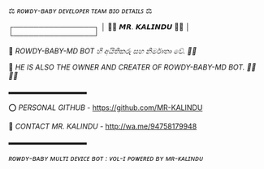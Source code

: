 ⚖️ *ʀᴏᴡᴅʏ-ʙᴀʙʏ ᴅᴇᴠᴇʟᴏᴘᴇʀ ᴛᴇᴀᴍ ʙɪᴏ ᴅᴇᴛᴀɪʟꜱ* ⚖️

┌────────────────┐
│ 👨‍✈️ *𝙈𝙍. 𝙆𝘼𝙇𝙄𝙉𝘿𝙐* 👨‍✈️  │
└────────────────┘                                        

📌  *ROWDY-BABY-MD BOT හි අයිතිකරු සහ නිර්මාතෘ වේ. 👨‍💻*

📌   *HE IS ALSO THE OWNER AND CREATER OF ROWDY-BABY-MD BOT. 👨‍💻👨‍💻*

▬▬▬▬▬▬▬▬▬▬▬

⭕ *PERSONAL GITHUB* - https://github.com/MR-KALINDU

📳 *CONTACT MR. KALINDU* - http://wa.me/94758179948

▬▬▬▬▬▬▬▬▬▬▬

*ʀᴏᴡᴅʏ-ʙᴀʙʏ ᴍᴜʟᴛɪ ᴅᴇᴠɪᴄᴇ ʙᴏᴛ : ᴠᴏʟ-ɪ*
*ᴘᴏᴡᴇʀᴇᴅ ʙʏ ᴍʀ-ᴋᴀʟɪɴᴅᴜ*
